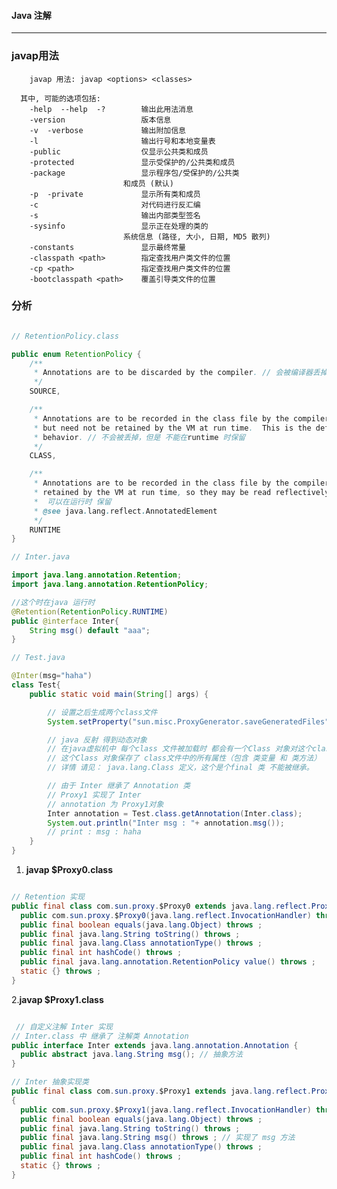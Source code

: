 
#### Java 注解

---

### javap用法
  
        javap 用法: javap <options> <classes>
  
      其中, 可能的选项包括:
        -help  --help  -?        输出此用法消息
        -version                 版本信息
        -v  -verbose             输出附加信息
        -l                       输出行号和本地变量表
        -public                  仅显示公共类和成员
        -protected               显示受保护的/公共类和成员
        -package                 显示程序包/受保护的/公共类
                             和成员 (默认)
        -p  -private             显示所有类和成员
        -c                       对代码进行反汇编
        -s                       输出内部类型签名
        -sysinfo                 显示正在处理的类的
                             系统信息 (路径, 大小, 日期, MD5 散列)
        -constants               显示最终常量
        -classpath <path>        指定查找用户类文件的位置
        -cp <path>               指定查找用户类文件的位置
        -bootclasspath <path>    覆盖引导类文件的位置


### 分析

```java

// RetentionPolicy.class

public enum RetentionPolicy {
    /**
     * Annotations are to be discarded by the compiler. // 会被编译器丢掉
     */
    SOURCE,

    /**
     * Annotations are to be recorded in the class file by the compiler
     * but need not be retained by the VM at run time.  This is the default
     * behavior. // 不会被丢掉，但是 不能在runtime 时保留
     */
    CLASS,

    /**
     * Annotations are to be recorded in the class file by the compiler and
     * retained by the VM at run time, so they may be read reflectively.
     *  可以在运行时 保留
     * @see java.lang.reflect.AnnotatedElement
     */
    RUNTIME
}

// Inter.java 

import java.lang.annotation.Retention;
import java.lang.annotation.RetentionPolicy;

//这个时在java 运行时
@Retention(RetentionPolicy.RUNTIME)
public @interface Inter{
    String msg() default "aaa";
}

// Test.java

@Inter(msg="haha")
class Test{
    public static void main(String[] args) {

        // 设置之后生成两个class文件
        System.setProperty("sun.misc.ProxyGenerator.saveGeneratedFiles", "true");

        // java 反射 得到动态对象
        // 在java虚拟机中 每个class 文件被加载时 都会有一个Class 对象对这个class文件进行解析，解析完毕后这个文件就会产生一个Class 对象
        // 这个Class 对象保存了 class文件中的所有属性（包含 类变量 和 类方法）
        // 详情 请见： java.lang.Class 定义，这个是个final 类 不能被继承。

        // 由于 Inter 继承了 Annotation 类
        // Proxy1 实现了 Inter 
        // annotation 为 Proxy1对象 
        Inter annotation = Test.class.getAnnotation(Inter.class);
        System.out.println("Inter msg : "+ annotation.msg());
        // print : msg : haha
    }
}

```

1. **javap $Proxy0.class**

```java

// Retention 实现
public final class com.sun.proxy.$Proxy0 extends java.lang.reflect.Proxy implements java.lang.annotation.Retention {
  public com.sun.proxy.$Proxy0(java.lang.reflect.InvocationHandler) throws ;
  public final boolean equals(java.lang.Object) throws ;
  public final java.lang.String toString() throws ;
  public final java.lang.Class annotationType() throws ;
  public final int hashCode() throws ;
  public final java.lang.annotation.RetentionPolicy value() throws ;
  static {} throws ;
}
```

2.**javap $Proxy1.class**

```java

 // 自定义注解 Inter 实现 
// Inter.class 中 继承了 注解类 Annotation
public interface Inter extends java.lang.annotation.Annotation {
  public abstract java.lang.String msg(); // 抽象方法
}

// Inter 抽象实现类
public final class com.sun.proxy.$Proxy1 extends java.lang.reflect.Proxy implements Inter
{
  public com.sun.proxy.$Proxy1(java.lang.reflect.InvocationHandler) throws ;
  public final boolean equals(java.lang.Object) throws ;
  public final java.lang.String toString() throws ;
  public final java.lang.String msg() throws ; // 实现了 msg 方法
  public final java.lang.Class annotationType() throws ;
  public final int hashCode() throws ;
  static {} throws ;
}

```
